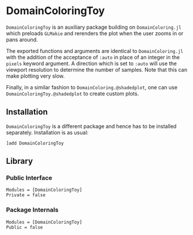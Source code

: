 # DomainColoringToy

`DomainColoringToy` is an auxiliary package building on
`DomainColoring.jl` which preloads `GLMakie` and rerenders the plot when
the user zooms in or pans around.

The exported functions and arguments are identical to
`DomainColoring.jl` with the addition of the acceptance of `:auto` in
place of an integer in the `pixels` keyword argument. A direction
which is set to `:auto` will use the viewport resolution to determine
the number of samples. Note that this can make plotting very slow.

Finally, in a similar fashion to `DomainColoring.@shadedplot`, one can
use `DomainColoringToy.@shadedplot` to create custom plots.

## Installation
`DomainColoringToy` is a different package and hence has to be installed
separately. Installation is as usual:
```
]add DomainColoringToy
```

## Library
### Public Interface

```@autodocs
Modules = [DomainColoringToy]
Private = false
```

### Package Internals

```@autodocs
Modules = [DomainColoringToy]
Public = false
```
